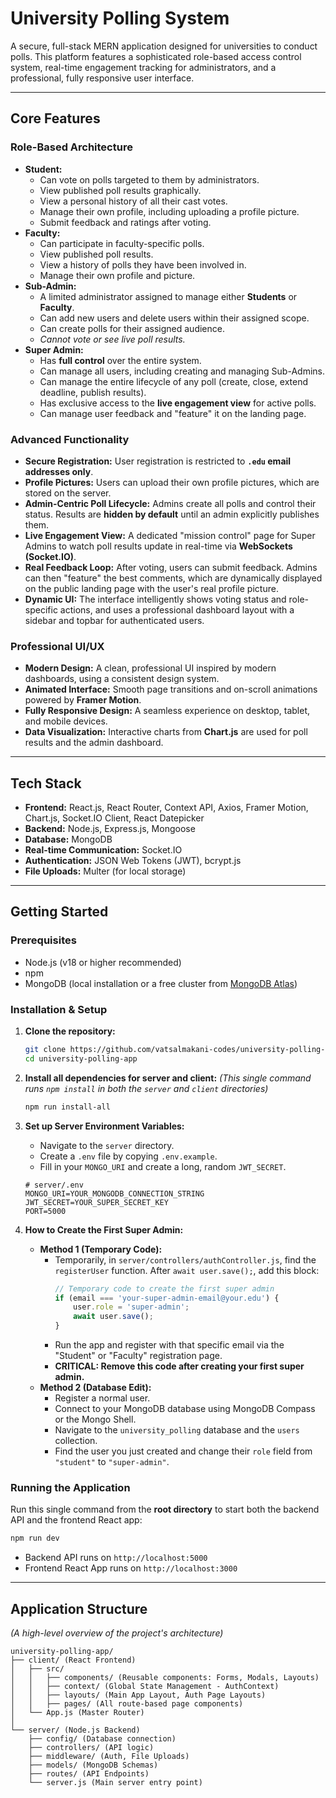 # University Polling System 

A secure, full-stack MERN application designed for universities to conduct polls. This platform features a sophisticated role-based access control system, real-time engagement tracking for administrators, and a professional, fully responsive user interface.

---

## Core Features

### Role-Based Architecture
*   **Student:**
    *   Can vote on polls targeted to them by administrators.
    *   View published poll results graphically.
    *   View a personal history of all their cast votes.
    *   Manage their own profile, including uploading a profile picture.
    *   Submit feedback and ratings after voting.
*   **Faculty:**
    *   Can participate in faculty-specific polls.
    *   View published poll results.
    *   View a history of polls they have been involved in.
    *   Manage their own profile and picture.
*   **Sub-Admin:**
    *   A limited administrator assigned to manage either **Students** or **Faculty**.
    *   Can add new users and delete users within their assigned scope.
    *   Can create polls for their assigned audience.
    *   *Cannot vote or see live poll results.*
*   **Super Admin:**
    *   Has **full control** over the entire system.
    *   Can manage all users, including creating and managing Sub-Admins.
    *   Can manage the entire lifecycle of any poll (create, close, extend deadline, publish results).
    *   Has exclusive access to the **live engagement view** for active polls.
    *   Can manage user feedback and "feature" it on the landing page.

### Advanced Functionality
*   **Secure Registration:** User registration is restricted to **`.edu` email addresses only**.
*   **Profile Pictures:** Users can upload their own profile pictures, which are stored on the server.
*   **Admin-Centric Poll Lifecycle:** Admins create all polls and control their status. Results are **hidden by default** until an admin explicitly publishes them.
*   **Live Engagement View:** A dedicated "mission control" page for Super Admins to watch poll results update in real-time via **WebSockets (Socket.IO)**.
*   **Real Feedback Loop:** After voting, users can submit feedback. Admins can then "feature" the best comments, which are dynamically displayed on the public landing page with the user's real profile picture.
*   **Dynamic UI:** The interface intelligently shows voting status and role-specific actions, and uses a professional dashboard layout with a sidebar and topbar for authenticated users.

### Professional UI/UX
*   **Modern Design:** A clean, professional UI inspired by modern dashboards, using a consistent design system.
*   **Animated Interface:** Smooth page transitions and on-scroll animations powered by **Framer Motion**.
*   **Fully Responsive Design:** A seamless experience on desktop, tablet, and mobile devices.
*   **Data Visualization:** Interactive charts from **Chart.js** are used for poll results and the admin dashboard.

---

## Tech Stack

*   **Frontend:** React.js, React Router, Context API, Axios, Framer Motion, Chart.js, Socket.IO Client, React Datepicker
*   **Backend:** Node.js, Express.js, Mongoose
*   **Database:** MongoDB
*   **Real-time Communication:** Socket.IO
*   **Authentication:** JSON Web Tokens (JWT), bcrypt.js
*   **File Uploads:** Multer (for local storage)

---

## Getting Started

### Prerequisites
*   Node.js (v18 or higher recommended)
*   npm
*   MongoDB (local installation or a free cluster from [MongoDB Atlas](https://www.mongodb.com/cloud/atlas))

### Installation & Setup

1.  **Clone the repository:**
    ```bash
    git clone https://github.com/vatsalmakani-codes/university-polling-app.git
    cd university-polling-app
    ```

2.  **Install all dependencies for server and client:**
    *(This single command runs `npm install` in both the `server` and `client` directories)*
    ```bash
    npm run install-all
    ```

3.  **Set up Server Environment Variables:**
    *   Navigate to the `server` directory.
    *   Create a `.env` file by copying `.env.example`.
    *   Fill in your `MONGO_URI` and create a long, random `JWT_SECRET`.

    ```
    # server/.env
    MONGO_URI=YOUR_MONGODB_CONNECTION_STRING
    JWT_SECRET=YOUR_SUPER_SECRET_KEY
    PORT=5000
    ```

4.  **How to Create the First Super Admin:**
    *   **Method 1 (Temporary Code):**
        *   Temporarily, in `server/controllers/authController.js`, find the `registerUser` function. After `await user.save();`, add this block:
            ```javascript
            // Temporary code to create the first super admin
            if (email === 'your-super-admin-email@your.edu') {
                user.role = 'super-admin';
                await user.save();
            }
            ```
        *   Run the app and register with that specific email via the "Student" or "Faculty" registration page.
        *   **CRITICAL: Remove this code after creating your first super admin.**
    *   **Method 2 (Database Edit):**
        *   Register a normal user.
        *   Connect to your MongoDB database using MongoDB Compass or the Mongo Shell.
        *   Navigate to the `university_polling` database and the `users` collection.
        *   Find the user you just created and change their `role` field from `"student"` to `"super-admin"`.

### Running the Application

Run this single command from the **root directory** to start both the backend API and the frontend React app:

```bash
npm run dev
```
*   Backend API runs on `http://localhost:5000`
*   Frontend React App runs on `http://localhost:3000`

---

## Application Structure

*(A high-level overview of the project's architecture)*
```
university-polling-app/
├── client/ (React Frontend)
│   ├── src/
│   │   ├── components/ (Reusable components: Forms, Modals, Layouts)
│   │   ├── context/ (Global State Management - AuthContext)
│   │   ├── layouts/ (Main App Layout, Auth Page Layouts)
│   │   ├── pages/ (All route-based page components)
│   └── App.js (Master Router)
│
└── server/ (Node.js Backend)
    ├── config/ (Database connection)
    ├── controllers/ (API logic)
    ├── middleware/ (Auth, File Uploads)
    ├── models/ (MongoDB Schemas)
    ├── routes/ (API Endpoints)
    └── server.js (Main server entry point)
```